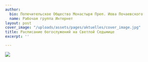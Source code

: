 ```yaml
---
author:
  bio: Попечительское Общество Монастыря Преп. Иова Почаевского
  name: Рабочая группа Интернет
layout: post
cover_image: "/uploads/assets/pages/aktuelles/cover_image.jpg"
title: Расписание богослужений на Светлой Седьмице
excerpt: ''

---
```

![](https://res.cloudinary.com/hiobmon/image/upload/v1587062816/media/2020/Gottesdienstplan_LiWo2020_udle9o.png)
